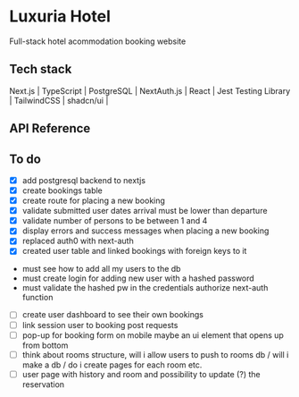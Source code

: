 # Luxuria Hotel

Full-stack hotel acommodation booking website

## Tech stack

Next.js | TypeScript | PostgreSQL | NextAuth.js | React | Jest Testing Library | TailwindCSS | shadcn/ui |  

## API Reference



## To do

- [x] add postgresql backend to nextjs
- [x] create bookings table
- [x] create route for placing a new booking
- [x] validate submitted user dates arrival must be lower than departure
- [x] validate number of persons to be between 1 and 4
- [x] display errors and success messages when placing a new booking
- [x] replaced auth0 with next-auth
- [x] created user table and linked bookings with foreign keys to it

* must see how to add all my users to the db   
* must create login for adding new user with a hashed password
* must validate the hashed pw in the credentials authorize next-auth function

- [ ] create user dashboard to see their own bookings
- [ ] link session user to booking post requests
- [ ] pop-up for booking form on mobile maybe an ui element that opens up from bottom
- [ ] think about rooms structure, will i allow users to push to rooms db / will i make a db / do i create pages for each room etc.
- [ ] user page with history and room and possibility to update (?) the reservation 